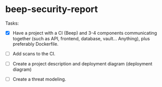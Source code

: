 # beep-security-report

Tasks:

- [X] Have a project with a CI (Beep) and 3-4 components communicating together (such as API, frontend, database, vault... Anything), plus preferably Dockerfile.
- [ ] Add scans to the CI.
- [ ] Create a project description and deployment diagram (deployment diagram)
- [ ] Create a threat modeling.

